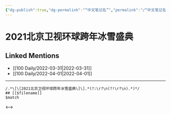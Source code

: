 ```yaml
---
{"dg-publish":true,"dg-permalink":"“中文笔记名”","permalink":"/“中文笔记名”/"}
---
```


# 2021北京卫视环球跨年冰雪盛典

## Linked Mentions
- [[100 Daily/2022-03-31\|2022-03-31]]
- [[100 Daily/2022-04-01\|2022-04-01]]


---

```expander
/.*\[\[2021北京卫视环球跨年冰雪盛典\]\].*(?:\r?\n(?!\r?\n).*)*/
## [[$filename]]
$match
```

<-->
